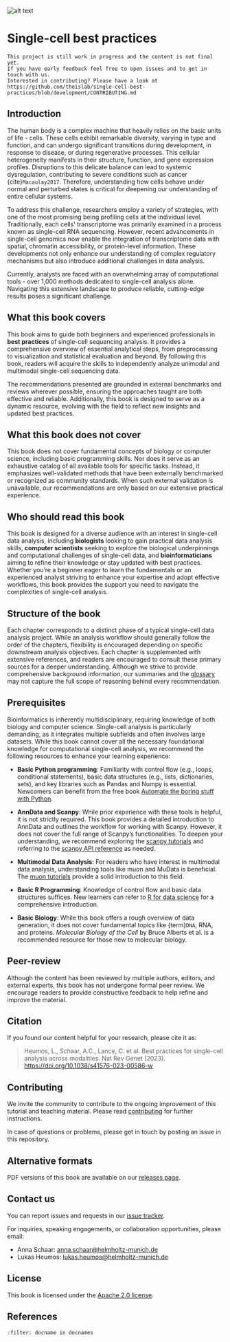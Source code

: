 ![alt text](_static/images/title.png "Title")

<div style="page-break-after: always;"></div>

# Single-cell best practices

```{warning}
This project is still work in progress and the content is not final yet.
If you have early feedback feel free to open issues and to get in touch with us.
Interested in contributing? Please have a look at https://github.com/theislab/single-cell-best-practices/blob/development/CONTRIBUTING.md
```

## Introduction

The human body is a complex machine that heavily relies on the basic units of life - cells.
These cells exhibit remarkable diversity, varying in type and function, and can undergo significant transitions during development, in response to disease, or during regenerative processes.
This cellular heterogeneity manifests in their structure, function, and gene expression profiles.
Disruptions to this delicate balance can lead to systemic dysregulation, contributing to severe conditions such as cancer {cite}`Macaulay2017`.
Therefore, understanding how cells behave under normal and perturbed states is critical for deepening our understanding of entire cellular systems.

To address this challenge, researchers employ a variety of strategies, with one of the most promising being profiling cells at the individual level. Traditionally, each cells' transcriptome was primarily examined in a process known as single-cell RNA sequencing. However, recent advancements in single-cell genomics now enable the integration of transcriptome data with spatial, chromatin accessibility, or protein-level information. These developments not only enhance our understanding of complex regulatory mechanisms but also introduce additional challenges in data analysis.

Currently, analysts are faced with an overwhelming array of computational tools - over 1,000 methods dedicated to single-cell analysis alone. Navigating this extensive landscape to produce reliable, cutting-edge results poses a significant challenge.

## What this book covers

This book aims to guide both beginners and experienced professionals in **best practices** of single-cell sequencing analysis. It provides a comprehensive overview of essential analytical steps, from preprocessing to visualization and statistical evaluation and beyond. By following this book, readers will acquire the skills to independently analyze unimodal and multimodal single-cell sequencing data.

The recommendations presented are grounded in external benchmarks and reviews wherever possible, ensuring the approaches taught are both effective and reliable. Additionally, this book is designed to serve as a dynamic resource, evolving with the field to reflect new insights and updated best practices.

## What this book does not cover

This book does not cover fundamental concepts of biology or computer science, including basic programming skills. Nor does it serve as an exhaustive catalog of all available tools for specific tasks. Instead, it emphasizes well-validated methods that have been externally benchmarked or recognized as community standards. When such external validation is unavailable, our recommendations are only based on our extensive practical experience.

## Who should read this book

This book is designed for a diverse audience with an interest in single-cell data analysis, including **biologists** looking to gain practical data analysis skills, **computer scientists** seeking to explore the biological underpinnings and computational challenges of single-cell data, and **bioinformaticians** aiming to refine their knowledge or stay updated with best practices. Whether you’re a beginner eager to learn the fundamentals or an experienced analyst striving to enhance your expertise and adopt effective workflows, this book provides the support you need to navigate the complexities of single-cell analysis.

## Structure of the book

Each chapter corresponds to a distinct phase of a typical single-cell data analysis project. While an analysis workflow should generally follow the order of the chapters, flexibility is encouraged depending on specific downstream analysis objectives. Each chapter is supplemented with extensive references, and readers are encouraged to consult these primary sources for a deeper understanding. Although we strive to provide comprehensive background information, our summaries and the [glossary](glossary.md) may not capture the full scope of reasoning behind every recommendation.

## Prerequisites

Bioinformatics is inherently multidisciplinary, requiring knowledge of both biology and computer science. Single-cell analysis is particularly demanding, as it integrates multiple subfields and often involves large datasets. While this book cannot cover all the necessary foundational knowledge for computational single-cell analysis, we recommend the following resources to enhance your learning experience:

- **Basic Python programming**: Familiarity with control flow (e.g., loops, conditional statements), basic data structures (e.g., lists, dictionaries, sets), and key libraries such as Pandas and Numpy is essential. Newcomers can benefit from the free book [Automate the boring stuff with Python](https://automatetheboringstuff.com/).

- **AnnData and Scanpy**: While prior experience with these tools is helpful, it is not strictly required. This book provides a detailed introduction to AnnData and outlines the workflow for working with Scanpy. However, it does not cover the full range of Scanpy’s functionalities. To deepen your understanding, we recommend exploring the [scanpy tutorials](https://scanpy.readthedocs.io/en/stable/tutorials.html) and referring to the [scanpy API reference](https://scanpy.readthedocs.io/en/stable/api.html) as needed.

- **Multimodal Data Analysis**: For readers who have interest in multimodal data analysis, understanding tools like muon and MuData is beneficial. The [muon tutorials](https://muon-tutorials.readthedocs.io/en/latest/) provide a solid introduction to this field.

- **Basic R Programming**: Knowledge of control flow and basic data structures suffices. New learners can refer to [R for data science](https://r4ds.had.co.nz/) for a comprehensive introduction.

- **Basic Biology**: While this book offers a rough overview of data generation, it does not cover fundamental topics like {term}`DNA`, RNA, and proteins. _Molecular Biology of the Cell_ by Bruce Alberts et al. is a recommended resource for those new to molecular biology.

## Peer-review

Although the content has been reviewed by multiple authors, editors, and external experts, this book has not undergone formal peer review. We encourage readers to provide constructive feedback to help refine and improve the material.

## Citation

If you found our content helpful for your research, please cite it as:

> Heumos, L., Schaar, A.C., Lance, C. et al. Best practices for single-cell analysis across modalities. Nat Rev Genet (2023). https://doi.org/10.1038/s41576-023-00586-w

## Contributing

We invite the community to contribute to the ongoing improvement of this tutorial and teaching material. Please read [contributing](https://github.com/theislab/single-cell-best-practices/blob/development/CONTRIBUTING.md) for further instructions.

In case of questions or problems, please get in touch by posting an issue in this repository.

## Alternative formats

PDF versions of this book are available on our [releases page](https://github.com/theislab/single-cell-best-practices/releases).

## Contact us

You can report issues and requests in our [issue tracker](https://github.com/theislab/single-cell-best-practices/issues).

For inquiries, speaking engagements, or collaboration opportunities, please email:

- Anna Schaar: anna.schaar@helmholtz-munich.de
- Lukas Heumos: lukas.heumos@helmholtz-munich.de

## License

This book is licensed under the [Apache 2.0 license](https://github.com/theislab/single-cell-best-practices/blob/development/LICENSE).

## References

```{bibliography}
:filter: docname in docnames
```
